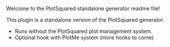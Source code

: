 Welcome to the PlotSquared standalone generator readme file!

This plugin is a standalone version of the PlotSquared generator.
 - Runs without the PlotSquared plot management system.
 - Optional hook with PlotMe system (more hooks to come)

